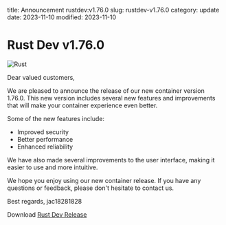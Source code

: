 title: Announcement rustdev:v1.76.0
slug: rustdev-v1.76.0
category: update
date: 2023-11-10
modified: 2023-11-10

# Rust Dev v1.76.0

![Rust](https://www.rust-lang.org/static/images/rust-logo-blk.svg)

Dear valued customers,

We are pleased to announce the release of our new container version 1.76.0. This new version includes several new features and improvements that will make your container experience even better.

Some of the new features include:

- Improved security
- Better performance
- Enhanced reliability

We have also made several improvements to the user interface, making it easier to use and more intuitive.

We hope you enjoy using our new container release. If you have any questions or feedback, please don't hesitate to contact us.

Best regards,
jac18281828

Download [Rust Dev Release](https://github.com/jac18281828/rustdev/pkgs/container/rustdev/177154577?tag=v1.76.0)


